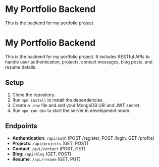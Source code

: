# My Portfolio Backend
This is the backend for my portfolio project.
# My Portfolio Backend

This is the backend for my portfolio project. It includes RESTful APIs to handle user authentication, projects, contact messages, blog posts, and resume details.

## Setup

1. Clone the repository.
2. Run `npm install` to install the dependencies.
3. Create a `.env` file and add your MongoDB URI and JWT secret.
4. Run `npm run dev` to start the server in development mode.

## Endpoints

- **Authentication**: `/api/auth` (POST /register, POST /login, GET /profile)
- **Projects**: `/api/projects` (GET, POST)
- **Contact**: `/api/contact` (POST, GET)
- **Blog**: `/api/blog` (GET, POST)
- **Resume**: `/api/resume` (GET, PUT)
